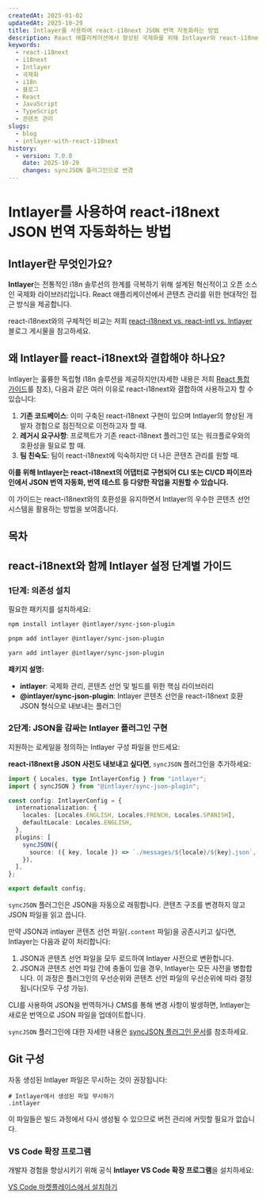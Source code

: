 ```yaml
---
createdAt: 2025-01-02
updatedAt: 2025-10-29
title: Intlayer를 사용하여 react-i18next JSON 번역 자동화하는 방법
description: React 애플리케이션에서 향상된 국제화를 위해 Intlayer와 react-i18next를 사용하여 JSON 번역을 자동화하세요.
keywords:
  - react-i18next
  - i18next
  - Intlayer
  - 국제화
  - i18n
  - 블로그
  - React
  - JavaScript
  - TypeScript
  - 콘텐츠 관리
slugs:
  - blog
  - intlayer-with-react-i18next
history:
  - version: 7.0.0
    date: 2025-10-29
    changes: syncJSON 플러그인으로 변경
---
```


# Intlayer를 사용하여 react-i18next JSON 번역 자동화하는 방법

## Intlayer란 무엇인가요?

**Intlayer**는 전통적인 i18n 솔루션의 한계를 극복하기 위해 설계된 혁신적이고 오픈 소스인 국제화 라이브러리입니다. React 애플리케이션에서 콘텐츠 관리를 위한 현대적인 접근 방식을 제공합니다.

react-i18next와의 구체적인 비교는 저희 [react-i18next vs. react-intl vs. Intlayer](https://github.com/aymericzip/intlayer/blob/main/docs/blog/ko/react-i18next_vs_react-intl_vs_intlayer.md) 블로그 게시물을 참고하세요.

## 왜 Intlayer를 react-i18next와 결합해야 하나요?

Intlayer는 훌륭한 독립형 i18n 솔루션을 제공하지만(자세한 내용은 저희 [React 통합 가이드](https://github.com/aymericzip/intlayer/blob/main/docs/docs/ko/intlayer_with_vite+react.md)를 참조), 다음과 같은 여러 이유로 react-i18next와 결합하여 사용하고자 할 수 있습니다:

1. **기존 코드베이스**: 이미 구축된 react-i18next 구현이 있으며 Intlayer의 향상된 개발자 경험으로 점진적으로 이전하고자 할 때.
2. **레거시 요구사항**: 프로젝트가 기존 react-i18next 플러그인 또는 워크플로우와의 호환성을 필요로 할 때.
3. **팀 친숙도**: 팀이 react-i18next에 익숙하지만 더 나은 콘텐츠 관리를 원할 때.

**이를 위해 Intlayer는 react-i18next의 어댑터로 구현되어 CLI 또는 CI/CD 파이프라인에서 JSON 번역 자동화, 번역 테스트 등 다양한 작업을 지원할 수 있습니다.**

이 가이드는 react-i18next와의 호환성을 유지하면서 Intlayer의 우수한 콘텐츠 선언 시스템을 활용하는 방법을 보여줍니다.

## 목차

<TOC/>

## react-i18next와 함께 Intlayer 설정 단계별 가이드

### 1단계: 의존성 설치

필요한 패키지를 설치하세요:

```bash packageManager="npm"
npm install intlayer @intlayer/sync-json-plugin
```

```bash packageManager="pnpm"
pnpm add intlayer @intlayer/sync-json-plugin
```

```bash packageManager="yarn"
yarn add intlayer @intlayer/sync-json-plugin
```

**패키지 설명:**

- **intlayer**: 국제화 관리, 콘텐츠 선언 및 빌드를 위한 핵심 라이브러리
- **@intlayer/sync-json-plugin**: Intlayer 콘텐츠 선언을 react-i18next 호환 JSON 형식으로 내보내는 플러그인

### 2단계: JSON을 감싸는 Intlayer 플러그인 구현

지원하는 로케일을 정의하는 Intlayer 구성 파일을 만드세요:

**react-i18next용 JSON 사전도 내보내고 싶다면**, `syncJSON` 플러그인을 추가하세요:

```typescript fileName="intlayer.config.ts"
import { Locales, type IntlayerConfig } from "intlayer";
import { syncJSON } from "@intlayer/sync-json-plugin";

const config: IntlayerConfig = {
  internationalization: {
    locales: [Locales.ENGLISH, Locales.FRENCH, Locales.SPANISH],
    defaultLocale: Locales.ENGLISH,
  },
  plugins: [
    syncJSON({
      source: ({ key, locale }) => `./messages/${locale}/${key}.json`,
    }),
  ],
};

export default config;
```

`syncJSON` 플러그인은 JSON을 자동으로 래핑합니다. 콘텐츠 구조를 변경하지 않고 JSON 파일을 읽고 씁니다.

만약 JSON과 intlayer 콘텐츠 선언 파일(`.content` 파일)을 공존시키고 싶다면, Intlayer는 다음과 같이 처리합니다:

1. JSON과 콘텐츠 선언 파일을 모두 로드하여 Intlayer 사전으로 변환합니다.
2. JSON과 콘텐츠 선언 파일 간에 충돌이 있을 경우, Intlayer는 모든 사전을 병합합니다. 이 과정은 플러그인의 우선순위와 콘텐츠 선언 파일의 우선순위에 따라 결정됩니다(모두 구성 가능).

CLI를 사용하여 JSON을 번역하거나 CMS를 통해 변경 사항이 발생하면, Intlayer는 새로운 번역으로 JSON 파일을 업데이트합니다.

`syncJSON` 플러그인에 대한 자세한 내용은 [syncJSON 플러그인 문서](https://github.com/aymericzip/intlayer/blob/main/docs/docs/ko/plugins/sync-json.md)를 참조하세요.

## Git 구성

자동 생성된 Intlayer 파일은 무시하는 것이 권장됩니다:

```plaintext fileName=".gitignore"
# Intlayer에서 생성된 파일 무시하기
.intlayer
```

이 파일들은 빌드 과정에서 다시 생성될 수 있으므로 버전 관리에 커밋할 필요가 없습니다.

### VS Code 확장 프로그램

개발자 경험을 향상시키기 위해 공식 **Intlayer VS Code 확장 프로그램**을 설치하세요:

[VS Code 마켓플레이스에서 설치하기](https://marketplace.visualstudio.com/items?itemName=intlayer.intlayer-vs-code-extension)
